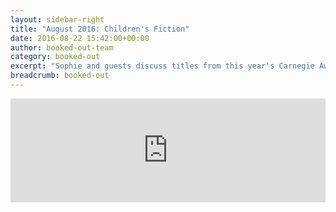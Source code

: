 ```yaml
---
layout: sidebar-right
title: "August 2016: Children's Fiction"
date: 2016-08-22 15:42:00+00:00
author: booked-out-team
category: booked-out
excerpt: "Sophie and guests discuss titles from this year's Carnegie Award shortlist for outstanding children's and YA fiction, plus other recommendations for younger readers including; <cite>Itch</cite> by Simon Mayo, <cite>The Book Thief</cite> by Marcus Zusack, <cite>The Hunger Games</cite> by Suzanne Collins, the <cite>Tom Gates</cite> series by Liz Pichon, and picture books by Steve Anthony, Kate Baker and Hui Skipp, and David Melling."
breadcrumb: booked-out
---
```

<iframe width="100%" height="166" scrolling="no" frameborder="no" src="https://w.soundcloud.com/player/?url=https%3A//api.soundcloud.com/tracks/279366608&amp;auto_play=false&amp;hide_related=false&amp;show_comments=true&amp;show_user=true&amp;show_reposts=false"></iframe>
